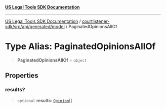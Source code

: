[**US Legal Tools SDK Documentation**](../../../../../../README.md)

***

[US Legal Tools SDK Documentation](../../../../../../README.md) / [courtlistener-sdk/src/api/generated/model](../README.md) / PaginatedOpinionsAllOf

# Type Alias: PaginatedOpinionsAllOf

> **PaginatedOpinionsAllOf** = `object`

## Properties

### results?

> `optional` **results**: [`Opinion`](../interfaces/Opinion.md)[]
